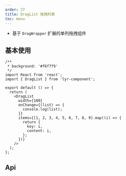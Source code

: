 ```yaml
---
order: 27
title: DragList 拖拽列表
toc: menu
---
```


<Alert>

- 基于 `DragWrapper` 扩展的单列拖拽组件

</Alert>

## 基本使用

```tsx
/**
 * background: '#f6f7f9'
 */
import React from 'react';
import { DragList } from 'lyr-component';

export default () => {
  return (
    <DragList
      width={100}
      onChange={(list) => {
        console.log(list);
      }}
      items={[1, 2, 3, 4, 5, 6, 7, 8, 9].map((i) => {
        return {
          key: i,
          content: i,
        };
      })}
    />
  );
};
```

## Api

<API src="../../src/drag-list/index.tsx" hideTitle></API>
